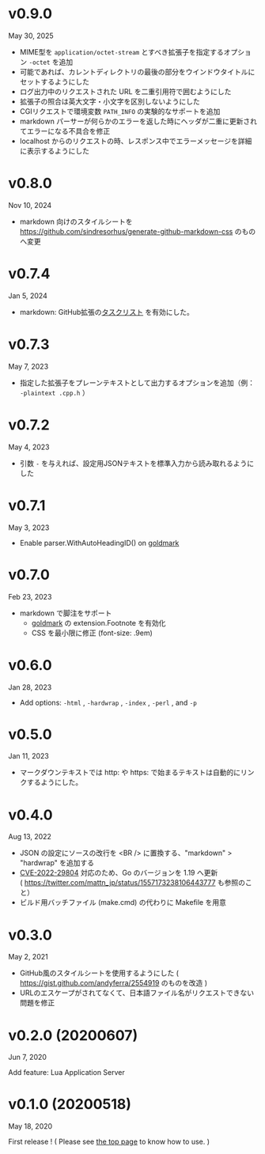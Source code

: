 v0.9.0
=======
May 30, 2025

- MIME型を `application/octet-stream` とすべき拡張子を指定するオプション `-octet` を追加
- 可能であれば、カレントディレクトリの最後の部分をウインドウタイトルにセットするようにした
- ログ出力中のリクエストされた URL を二重引用符で囲むようにした
- 拡張子の照合は英大文字・小文字を区別しないようにした
- CGIリクエストで環境変数 `PATH_INFO` の実験的なサポートを追加
- markdown パーサーが何らかのエラーを返した時にヘッダが二重に更新されてエラーになる不具合を修正
- localhost からのリクエストの時、レスポンス中でエラーメッセージを詳細に表示するようにした

v0.8.0
=======
Nov 10, 2024

- markdown 向けのスタイルシートを https://github.com/sindresorhus/generate-github-markdown-css のものへ変更

v0.7.4
=======
Jan 5, 2024

- markdown: GitHub拡張の[タスクリスト][task list] を有効にした。

[task list]: https://github.github.com/gfm/#task-list-items-extension-

v0.7.3
=======
May 7, 2023

- 指定した拡張子をプレーンテキストとして出力するオプションを追加（例： `-plaintext .cpp.h` ）

v0.7.2
=======
May 4, 2023

- 引数 `-` を与えれば、設定用JSONテキストを標準入力から読み取れるようにした

v0.7.1
=======
May 3, 2023

- Enable parser.WithAutoHeadingID() on [goldmark]

[goldmark]: https://github.com/yuin/goldmark

v0.7.0
=======
Feb 23, 2023

- markdown で脚注をサポート
    - [goldmark] の extension.Footnote を有効化
    - CSS を最小限に修正 (font-size: .9em)

[goldmark]: https://github.com/yuin/goldmark

v0.6.0
=======
Jan 28, 2023

- Add options: `-html` , `-hardwrap` , `-index` , `-perl` , and `-p`


v0.5.0
=======
Jan 11, 2023

- マークダウンテキストでは http: や https: で始まるテキストは自動的にリンクするようにした。

v0.4.0
=======
Aug 13, 2022

- JSON の設定にソースの改行を &lt;BR /&gt; に置換する、"markdown" &gt; "hardwrap" を追加する
-  [CVE-2022-29804](https://pkg.go.dev/vuln/GO-2022-0533)  対応のため、Go のバージョンを 1.19 へ更新  
  ( https://twitter.com/mattn_jp/status/1557173238106443777 も参照のこと）
- ビルド用バッチファイル (make.cmd) の代わりに Makefile を用意

v0.3.0
=======
May 2, 2021

- GitHub風のスタイルシートを使用するようにした ( https://gist.github.com/andyferra/2554919 のものを改造 )
- URLのエスケープがされてなくて、日本語ファイル名がリクエストできない問題を修正

v0.2.0 (20200607)
=======
Jun 7, 2020

Add feature: Lua Application Server

v0.1.0 (20200518)
=======
May 18, 2020

First release ! ( Please see [the top page](https://github.com/zetamatta/xnhttpd/) to know how to use. )
